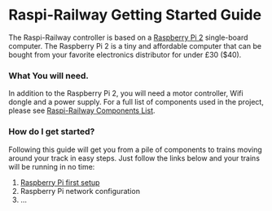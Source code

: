 Raspi-Railway Getting Started Guide
===================================

The Raspi-Railway controller is based on a [Raspberry Pi 2](https://www.raspberrypi.org/products/raspberry-pi-2-model-b/) single-board computer. The Raspberry Pi 2 is a tiny and affordable computer that can be bought from your favorite electronics distributor for under £30 ($40).

### What You will need.

In addition to the Raspberry Pi 2, you will need a motor controller, Wifi dongle and a power supply. For a full list of components used in the project, please see [Raspi-Railway Components List](raspi-railway-components-list.md).

### How do I get started?

Following this guide will get you from a pile of components to trains moving around your track in <x> easy steps. Just follow the links below and your trains will be running in no time:

1. [Raspberry Pi first setup](raspberry-pi-first-setup.md)
2. Raspberry Pi network configuration
3. ...
